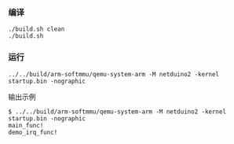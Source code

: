 ### 编译

```
./build.sh clean
./build.sh
```


### 运行

```
../../build/arm-softmmu/qemu-system-arm -M netduino2 -kernel startup.bin -nographic
```


输出示例

```
$ ../../build/arm-softmmu/qemu-system-arm -M netduino2 -kernel startup.bin -nographic 
main_func!
demo_irq_func!
```

